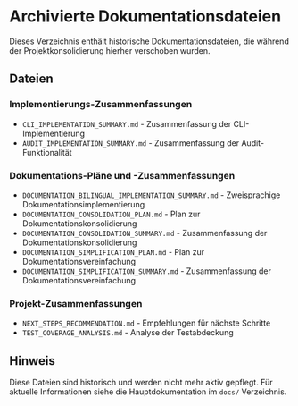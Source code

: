 # Archivierte Dokumentationsdateien

Dieses Verzeichnis enthält historische Dokumentationsdateien, die während der Projektkonsolidierung hierher verschoben wurden.

## Dateien

### Implementierungs-Zusammenfassungen
- `CLI_IMPLEMENTATION_SUMMARY.md` - Zusammenfassung der CLI-Implementierung
- `AUDIT_IMPLEMENTATION_SUMMARY.md` - Zusammenfassung der Audit-Funktionalität

### Dokumentations-Pläne und -Zusammenfassungen
- `DOCUMENTATION_BILINGUAL_IMPLEMENTATION_SUMMARY.md` - Zweisprachige Dokumentationsimplementierung
- `DOCUMENTATION_CONSOLIDATION_PLAN.md` - Plan zur Dokumentationskonsolidierung
- `DOCUMENTATION_CONSOLIDATION_SUMMARY.md` - Zusammenfassung der Dokumentationskonsolidierung
- `DOCUMENTATION_SIMPLIFICATION_PLAN.md` - Plan zur Dokumentationsvereinfachung
- `DOCUMENTATION_SIMPLIFICATION_SUMMARY.md` - Zusammenfassung der Dokumentationsvereinfachung

### Projekt-Zusammenfassungen
- `NEXT_STEPS_RECOMMENDATION.md` - Empfehlungen für nächste Schritte
- `TEST_COVERAGE_ANALYSIS.md` - Analyse der Testabdeckung

## Hinweis

Diese Dateien sind historisch und werden nicht mehr aktiv gepflegt. Für aktuelle Informationen siehe die Hauptdokumentation im `docs/` Verzeichnis.